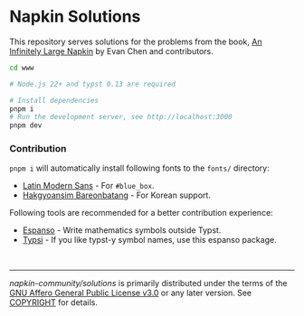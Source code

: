 Napkin Solutions
========
This repository serves solutions for the problems from the book, [An Infinitely Large Napkin](https://web.evanchen.cc/napkin.html) by Evan Chen and contributors.

```bash
cd www

# Node.js 22+ and typst 0.13 are required

# Install dependencies
pnpm i
# Run the development server, see http://localhost:3000
pnpm dev
```

### Contribution
`pnpm i` will automatically install following fonts to the `fonts/` directory:

- [Latin Modern Sans](https://www.gust.org.pl/projects/e-foundry/latin-modern) - For `#blue_box`.
- [Hakgyoansim Bareonbatang](https://copyright.keris.or.kr/wft/fntDwnldView?fntGrpId=GFT202301120000000000002) - For Korean support.

Following tools are recommended for a better contribution experience:

- [Espanso](https://espanso.org/) - Write mathematics symbols outside Typst.
- [Typsi](https://github.com/RanolP/typsi) - If you like typst-y symbol names, use this espanso package.

&nbsp;

--------

*napkin-community/solutions* is primarily distributed under the terms of the
[GNU Affero General Public License v3.0] or any later version. See [COPYRIGHT]
for details.

[GNU Affero General Public License v3.0]: LICENSE
[COPYRIGHT]: COPYRIGHT
